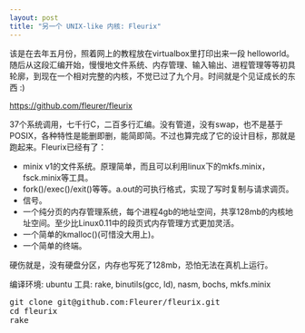 ```yaml
---
layout: post
title: "另一个 UNIX-like 内核: Fleurix"
---
```


该是在去年五月份，照着网上的教程放在virtualbox里打印出来一段 helloworld。随后从这段汇编开始，慢慢地文件系统、内存管理、输入输出、进程管理等等初具轮廓，到现在一个相对完整的内核，不觉已过了九个月。时间就是个见证成长的东西 :)

<a href="https://github.com/fleurer/fleurix">https://github.com/fleurer/fleurix</a>

37个系统调用，七千行C，二百多行汇编。没有管道，没有swap，也不是基于POSIX，各种特性是能删即删，能简即简。不过也算完成了它的设计目标，那就是跑起来。Fleurix已经有了：

- minix v1的文件系统。原理简单，而且可以利用linux下的mkfs.minix，fsck.minix等工具。
- fork()/exec()/exit()等等。a.out的可执行格式，实现了写时复制与请求调页。
- 信号。
- 一个纯分页的内存管理系统，每个进程4gb的地址空间，共享128mb的内核地址空间。至少比Linux0.11中的段页式内存管理方式更加灵活。
- 一个简单的kmalloc()(可惜没大用上)。
- 一个简单的终端。

硬伤就是，没有硬盘分区，内存也写死了128mb，恐怕无法在真机上运行。

编译环境: ubuntu
工具: rake, binutils(gcc, ld), nasm, bochs, mkfs.minix

<pre code="bash">
git clone git@github.com:Fleurer/fleurix.git
cd fleurix
rake
</pre>
